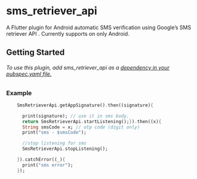 # sms_retriever_api

A Flutter plugin for Android automatic SMS verification using Google’s SMS retriever API . Currently supports on only Android.

## Getting Started

 ###### To use this plugin, add sms_retriever_api as a [dependency in your pubspec.yaml file.](https://flutter.dev/docs/development/packages-and-plugins/using-packages)


### Example

````dart in html
    SmsRetrieverApi.getAppSignature().then((signature){

      print(signature); // use it in sms body.
      return SmsRetrieverApi.startListening();}).then((x){
      String smsCode = x; // otp code (digit only)
      print("sms - $smsCode");

      //stop listening for sms
      SmsRetrieverApi.stopListening();

    }).catchError((_){
      print("sms error");
    });
````
